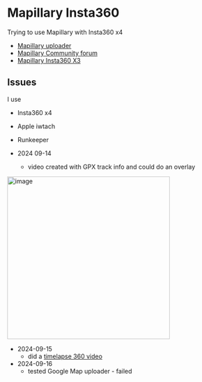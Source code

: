 # Mapillary Insta360
Trying to use Mapillary with Insta360 x4

* [Mapillary uploader](https://www.mapillary.com/desktop-uploader)
* [Mapillary Community forum](https://forum.mapillary.com/)
* [Mapillary Insta360 X3](https://help.mapillary.com/hc/en-us/articles/11951588568604-Insta360-X3)

## Issues
I use 
* Insta360 x4
* Apple iwtach
* Runkeeper

* 2024 09-14
  * video created with GPX track info and could do an overlay
<img width="373" alt="image" src="https://github.com/user-attachments/assets/bfcbf583-d495-4a38-b68d-7486b54ad894">

* 2024-09-15
  * did a [timelapse 360 video](https://youtu.be/G-HyjRn2dDI)
* 2024-09-16
  * tested Google Map uploader - failed    
